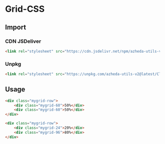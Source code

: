 # Grid-CSS

## Import
### CDN JSDeliver
```html
<link rel="stylesheet" src="https://cdn.jsdelivr.net/npm/azheda-utils-v2@latest/Client/_css/grid.css"/>
```
### Unpkg
```html
<link rel="stylesheet" src="https://unpkg.com/azheda-utils-v2@latest/Client/_css/grid.css"/>
```

## Usage
```html
<div class="mygrid-row">
	<div class="mygrid-60">50%</div>
	<div class="mygrid-60">50%</div>
</div>

<div class="mygrid-row">
	<div class="mygrid-24">20%</div>
	<div class="mygrid-96">80%</div>
</div>
```